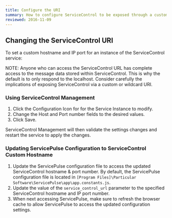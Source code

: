 ```yaml
---
title: Configure the URI
summary: How to configure ServiceControl to be exposed through a custom hostname and IP port
reviewed: 2016-11-09
---
```



## Changing the ServiceControl URI

To set a custom hostname and IP port for an instance of the ServiceControl service:

NOTE: Anyone who can access the ServiceControl URL has complete access to the message data stored within ServiceControl. This is  why the default is to only respond to the localhost. Consider carefully the implications of exposing ServiceControl via a custom or wildcard URI.


### Using ServiceControl Management

 1. Click the Configuration Icon for for the Service Instance to modify.
 1. Change the Host and Port number fields to the desired values.
 1. Click Save.

ServiceControl Management will then validate the settings changes and restart the service to apply the changes.


### Updating ServicePulse Configuration to ServiceControl Custom Hostname

 1. Update the ServicePulse configuration file to access the updated ServiceControl hostname & port number. By default, the ServicePulse configuration file is located in `[Program Files]\Particular Software\ServicePulse\app\app.constants.js`.
 1. Update the value of the `service_control_url` parameter to the specified ServiceControl hostname and IP port number.
 1. When next accessing ServicePulse, make sure to refresh the browser cache to allow ServicePulse to access the updated configuration settings.
